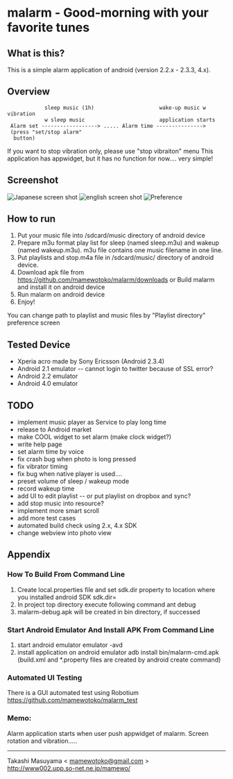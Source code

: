 # malarm - Good-morning with your favorite tunes
## What is this?

This is a simple alarm application of android (version 2.2.x - 2.3.3, 4.x).

## Overview
                sleep music (1h)                     wake-up music w vibration
                w sleep music                        application starts
     Alarm set ------------------> ..... Alarm time --------------->
     (press "set/stop alarm"
      button)

 If you want to stop vibration only, please use "stop vibraiton" menu
 This application has appwidget, but it has no function for now.... very simple!

## Screenshot
![Japanese screen shot](https://github.com/mamewotoko/malarm/raw/master/doc/alarm_ja.png)
![english screen shot](https://github.com/mamewotoko/malarm/raw/master/doc/alarm_en.png)
![Preference](https://github.com/mamewotoko/malarm/raw/master/doc/malarm_pref.png)

## How to run
1. Put your music file into /sdcard/music directory of android device
2. Prepare m3u format play list for sleep (named sleep.m3u) and wakeup (named wakeup.m3u).
m3u file contains one music filename in one line.
3. Put playlists and stop.m4a file in /sdcard/music/ directory of android device.
4. Download apk file from 
https://github.com/mamewotoko/malarm/downloads
or Build malarm and install it on android device
5. Run malarm on android device
6. Enjoy!

You can change path to playlist and music files by "Playlist directory" preference screen

## Tested Device
- Xperia acro made by Sony Ericsson (Android 2.3.4)
- Android 2.1 emulator
-- cannot login to twitter because of SSL error?
- Android 2.2 emulator
- Android 4.0 emulator

## TODO
- implement music player as Service to play long time
- release to Android market
- make COOL widget to set alarm (make clock widget?)
- write help page
- set alarm time by voice
- fix crash bug when photo is long pressed
- fix vibrator timing
- fix bug when native player is used....
- preset volume of sleep / wakeup mode
- record wakeup time
- add UI to edit playlist
-- or put playlist on dropbox and sync?
- add stop music into resource?
- implement more smart scroll
- add more test cases
- automated build check using 2.x, 4.x SDK
- change webview into photo view

## Appendix
### How To Build From Command Line
1. Create local.properties file and set sdk.dir property to location where you installed android SDK
    sdk.dir=<path to android SDK>
2. In project top directory execute following command
    ant debug
3. malarm-debug.apk will be created in bin directory, if successed

### Start Android Emulator And Install APK From Command Line
1. start android emulator
    emulator -avd <avdname>
2. install application on android emulator
    adb install bin/malarm-cmd.apk
(build.xml and *.property files are created by android create command)

### Automated UI Testing
There is a GUI automated test using Robotium
https://github.com/mamewotoko/malarm_test

### Memo:
Alarm application starts when user push appwidget of malarm.
Screen rotation and vibration.....

----
Takashi Masuyama < mamewotoko@gmail.com >  
http://www002.upp.so-net.ne.jp/mamewo/
